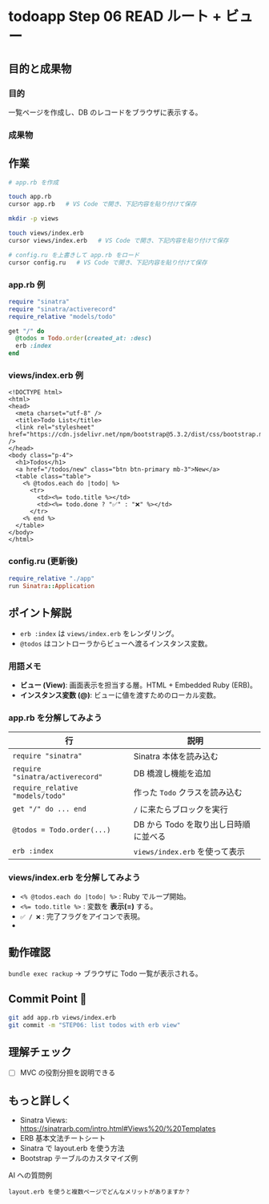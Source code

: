 # todoapp Step 06 READ ルート + ビュー

## 目的と成果物

### 目的
一覧ページを作成し、DB のレコードをブラウザに表示する。

### 成果物


## 作業
```bash
# app.rb を作成

touch app.rb
cursor app.rb   # VS Code で開き、下記内容を貼り付けて保存

mkdir -p views

touch views/index.erb
cursor views/index.erb   # VS Code で開き、下記内容を貼り付けて保存

# config.ru を上書きして app.rb をロード
cursor config.ru   # VS Code で開き、下記内容を貼り付けて保存
```

### app.rb 例
```ruby
require "sinatra"
require "sinatra/activerecord"
require_relative "models/todo"

get "/" do
  @todos = Todo.order(created_at: :desc)
  erb :index
end
```

### views/index.erb 例
```erb
<!DOCTYPE html>
<html>
<head>
  <meta charset="utf-8" />
  <title>Todo List</title>
  <link rel="stylesheet" href="https://cdn.jsdelivr.net/npm/bootstrap@5.3.2/dist/css/bootstrap.min.css" />
</head>
<body class="p-4">
  <h1>Todos</h1>
  <a href="/todos/new" class="btn btn-primary mb-3">New</a>
  <table class="table">
    <% @todos.each do |todo| %>
      <tr>
        <td><%= todo.title %></td>
        <td><%= todo.done ? "✅" : "❌" %></td>
      </tr>
    <% end %>
  </table>
</body>
</html>
```

### config.ru (更新後)
```ruby
require_relative "./app"
run Sinatra::Application
``` 

## ポイント解説
- `erb :index` は `views/index.erb` をレンダリング。
- `@todos` はコントローラからビューへ渡るインスタンス変数。

### 用語メモ
- **ビュー (View)**: 画面表示を担当する層。HTML + Embedded Ruby (ERB)。
- **インスタンス変数 (@)**: ビューに値を渡すためのローカル変数。

### app.rb を分解してみよう
| 行 | 説明 |
|----|------|
| `require "sinatra"` | Sinatra 本体を読み込む |
| `require "sinatra/activerecord"` | DB 橋渡し機能を追加 |
| `require_relative "models/todo"` | 作った `Todo` クラスを読み込む |
| `get "/" do ... end` | `/` に来たらブロックを実行 |
| `@todos = Todo.order(...)` | DB から Todo を取り出し日時順に並べる |
| `erb :index` | `views/index.erb` を使って表示 |

### views/index.erb を分解してみよう
- `<% @todos.each do |todo| %>` : Ruby でループ開始。
- `<%= todo.title %>` : 変数を **表示(=)** する。
- `✅ / ❌` : 完了フラグをアイコンで表現。
- <!-- Edit/Delete 機能は STEP08 で追加します -->

## 動作確認
`bundle exec rackup` → ブラウザに Todo 一覧が表示される。

## Commit Point 🚩
```bash
git add app.rb views/index.erb
git commit -m "STEP06: list todos with erb view"
```

## 理解チェック
- [ ] MVC の役割分担を説明できる

## もっと詳しく

- Sinatra Views: https://sinatrarb.com/intro.html#Views%20/%20Templates
- ERB 基本文法チートシート
- Sinatra で layout.erb を使う方法
- Bootstrap テーブルのカスタマイズ例

AI への質問例
```
layout.erb を使うと複数ページでどんなメリットがありますか？
```